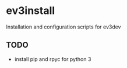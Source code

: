 # ev3install
Installation and configuration scripts for ev3dev


## TODO
* install pip and rpyc for python 3